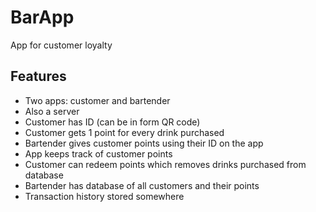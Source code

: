 # BarApp
App for customer loyalty

## Features
- Two apps: customer and bartender
- Also a server
- Customer has ID (can be in form QR code)
- Customer gets 1 point for every drink purchased
- Bartender gives customer points using their ID on the app
- App keeps track of customer points
- Customer can redeem points which removes drinks purchased from database
- Bartender has database of all customers and their points
- Transaction history stored somewhere
